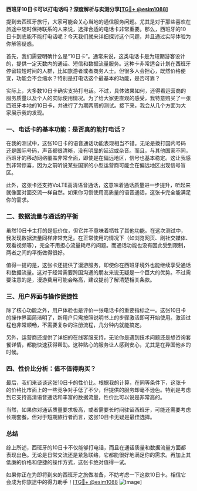 **西班牙10日卡可以打电话吗？深度解析与实测分享[[TG💪+ @esim1088](https://t.me/s/esim1088)]**

提到去西班牙旅行，大家可能会关心当地的通信服务问题。尤其是对于那些喜欢在旅途中随时保持联系的人来说，选择合适的电话卡非常重要。那么，西班牙的10日卡到底能不能打电话呢？今天我们就来详细探讨这个问题，并且通过实际体验为你解答疑惑。

首先，我们需要明确什么是“10日卡”。通常来说，这类电话卡是为短期游客设计的，提供一定天数内的通话、短信和数据流量服务。这种卡非常适合计划在西班牙停留较短时间的人群，比如旅游者或者商务人士。但很多人会担心，既然价格便宜，功能会不会缩水？特别是打电话这个最基本的功能，是否可靠？

实际上，大多数10日卡确实支持打电话。不过，具体效果如何，还得看运营商的服务质量以及个人的实际使用情况。为了给大家更直观的感受，我特意购买了一张西班牙本地的10日卡，并进行了为期两周的测试。接下来，我会从几个方面为大家展示我的发现。

### **一、电话卡的基本功能：是否真的能打电话？**

在我的测试中，这张10日卡的语音通话功能表现相当不错。无论是拨打国内号码还是国际号码，声音都很清晰，没有明显的延迟或杂音。而且，与其他国家不同，西班牙的移动网络覆盖非常全面，即使是在偏远地区，信号也基本稳定。这让我感到非常惊喜，因为之前听说某些国家的小型运营商可能会在偏远地区出现信号盲区。

此外，这张卡还支持VoLTE高清语音通话，这意味着通话质量进一步提升，听起来就像面对面交流一样自然。如果你习惯使用高质量的语音通话，这张卡完全能满足你的需求。

### **二、数据流量与通话的平衡**

虽然10日卡主打的是低价位，但它并不意味着牺牲了其他功能。在这次测试中，我发现数据流量同样非常充足。在正常使用的情况下（如浏览网页、刷社交媒体、观看视频等），完全不用担心流量耗尽的问题。而通话功能也没有因此受到限制，两者之间的平衡做得很好。

值得一提的是，这张卡还提供了漫游服务，即使你在西班牙境外也能继续享受通话和数据流量。这对于经常需要跨国沟通的朋友来说无疑是一个巨大的优势。不过需要注意的是，漫游费用可能会略高，建议提前了解清楚相关条款。

### **三、用户界面与操作便捷性**

除了核心功能之外，用户体验也是评价一张电话卡的重要指标之一。这张10日卡的操作界面简洁明了，新用户只需按照说明书上的步骤激活即可开始使用。激活过程也非常顺畅，不需要复杂的注册流程，几分钟内就能搞定。

另外，运营商还提供了详细的在线客服支持，无论你是遇到技术问题还是想咨询套餐详情，都能快速获得帮助。这种贴心的服务让人感到安心，尤其是在异国他乡的时候。

### **四、性价比分析：值不值得购买？**

最后，我们来谈谈这张10日卡的性价比。根据我的计算，在同等条件下，这张卡的价格比市面上的一些竞争对手低了不少，但提供的服务却毫不逊色。特别是考虑到它支持高清语音通话和丰富的数据流量，性价比可以说是非常高的。

当然，如果你对通话质量要求极高，或者需要长时间驻留西班牙，可能还需要考虑长期套餐。但对于短期旅行者而言，这张10日卡无疑是最佳选择。

### **总结**

综上所述，西班牙的10日卡不仅能够打电话，而且在通话质量和数据流量方面都表现出色。无论是日常交流还是紧急联络，它都能很好地满足你的需求。再加上其低廉的价格和便捷的操作方式，这张卡绝对值得一试。

如果你正在为即将到来的西班牙之旅做准备，不妨考虑一下这款10日卡。相信它会成为你旅途中的得力助手！[[TG💪+ @esim1088](https://t.me/s/esim1088) ![Image](https://i.postimg.cc/4NQfJmqS/Snipaste-2025-05-13-00-14-12.png)]